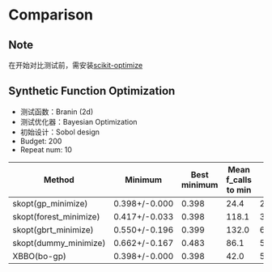 # Comparison

## Note

在开始对比测试前，需安装[scikit-optimize](https://github.com/scikit-optimize/scikit-optimize)

## Synthetic Function Optimization

- 测试函数：Branin (2d)
- 测试优化器：Bayesian Optimization
- 初始设计：Sobol design
- Budget: 200
- Repeat num: 10

| Method          | Minimum         | Best minimum | Mean f_calls to min | Std f_calls to min | Fastest f_calls to min |
| --------------- | --------------- | ------------ | ------------------- | ------------------ | ---------------------- |
| skopt(gp_minimize)     | 0.398+/-0.000   | 0.398        | 24.4                | 2.69072 | 22                     |
| skopt(forest_minimize) | 0.417+/-0.033   | 0.398        | 118.1               | 36.4786 | 31                     |
| skopt(gbrt_minimize)   | 0.550+/-0.196   | 0.399        | 132.0               | 61.236  | 11                     |
| skopt(dummy_minimize)  | 0.662+/-0.167   | 0.483        | 86.1                | 54.769  | 19                     |
| XBBO(bo-gp)      | 0.398+/-0.000 | 0.398        | 42.0                | 5.0398  | 30                     |

